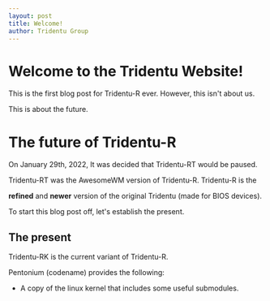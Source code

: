 ```yaml
---
layout: post
title: Welcome!
author: Tridentu Group
---
```






# Welcome to the Tridentu Website!

This is the first blog post for Tridentu-R ever. However, this isn't about us.

This is about the future.


# The future of Tridentu-R

On January 29th, 2022, It was decided that Tridentu-RT would be paused.

Tridentu-RT was the AwesomeWM version of Tridentu-R. Tridentu-R is the

**refined** and **newer** version of the original Tridentu (made for BIOS devices).

To start this blog post off, let's establish the present.


## The present

Tridentu-RK is the current variant of Tridentu-R.

Pentonium (codename) provides the following:

- A copy of the linux kernel that includes some useful submodules.



